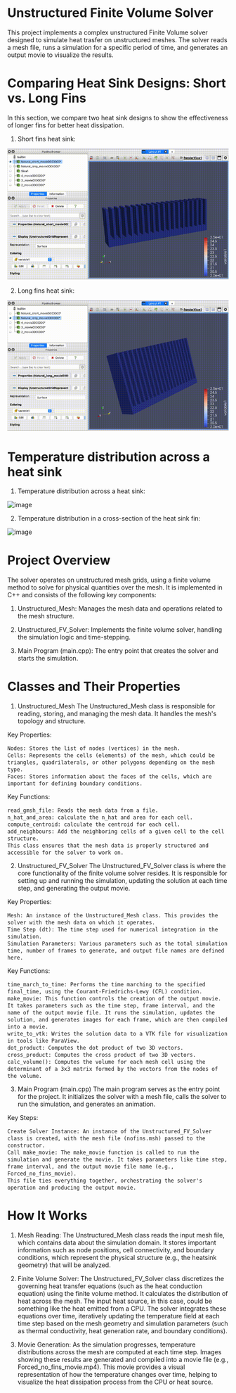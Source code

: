
# Unstructured Finite Volume Solver

This project implements a complex unstructured Finite Volume solver designed to simulate heat trasfer on unstructured meshes. The solver reads a mesh file, runs a simulation for a specific period of time, and generates an output movie to visualize the results.

# Comparing Heat Sink Designs: Short vs. Long Fins

In this section, we compare two heat sink designs to show the effectiveness of longer fins for better heat dissipation.



1. Short fins heat sink:

![Demo](short_fins.gif)



2. Long fins heat sink:

![Demo](long_fins.gif)



# Temperature distribution across a heat sink


1. Temperature distribution across a heat sink:

<img width="631" alt="image" src="https://github.com/user-attachments/assets/631a7795-acbb-4302-b7b5-9c2623a7f494">



2. Temperature distribution in a cross-section of the heat sink fin:

<img width="531" alt="image" src="https://github.com/user-attachments/assets/b2bda76e-fc03-4996-a580-a0fd12d79124">




# Project Overview

The solver operates on unstructured mesh grids, using a finite volume method to solve for physical quantities over the mesh. It is implemented in C++ and consists of the following key components:

1. Unstructured_Mesh: Manages the mesh data and operations related to the mesh structure.
   
2. Unstructured_FV_Solver: Implements the finite volume solver, handling the simulation logic and time-stepping.
   
3. Main Program (main.cpp): The entry point that creates the solver and starts the simulation.

# Classes and Their Properties

1. Unstructured_Mesh
The Unstructured_Mesh class is responsible for reading, storing, and managing the mesh data. It handles the mesh's topology and structure.

Key Properties:

	Nodes: Stores the list of nodes (vertices) in the mesh.
	Cells: Represents the cells (elements) of the mesh, which could be triangles, quadrilaterals, or other polygons depending on the mesh type.
	Faces: Stores information about the faces of the cells, which are important for defining boundary conditions.

Key Functions:

	read_gmsh_file: Reads the mesh data from a file.
	n_hat_and_area: calculate the n_hat and area for each cell.
	compute_centroid: calculate the centroid for each cell.
	add_neighbours: Add the neighboring cells of a given cell to the cell structure.
	This class ensures that the mesh data is properly structured and accessible for the solver to work on.

2. Unstructured_FV_Solver
The Unstructured_FV_Solver class is where the core functionality of the finite volume solver resides. It is responsible for setting up and running the simulation, updating the solution at each time step, and generating the output movie.

Key Properties:

	Mesh: An instance of the Unstructured_Mesh class. This provides the solver with the mesh data on which it operates.
	Time Step (dt): The time step used for numerical integration in the simulation.
	Simulation Parameters: Various parameters such as the total simulation time, number of frames to generate, and output file names are defined here.

Key Functions:

	time_march_to_time: Performs the time marching to the specified final_time, using the Courant-Friedrichs-Lewy (CFL) condition.
	make_movie: This function controls the creation of the output movie. It takes parameters such as the time step, frame interval, and the name of the output movie file. It runs the simulation, updates the solution, and generates images for each frame, which are then compiled into a movie.
	write_to_vtk: Writes the solution data to a VTK file for visualization in tools like ParaView.
	dot_product: Computes the dot product of two 3D vectors.
	cross_product: Computes the cross product of two 3D vectors.
	calc_volume(): Computes the volume for each mesh cell using the determinant of a 3x3 matrix formed by the vectors from the nodes of the volume.

3. Main Program (main.cpp)
The main program serves as the entry point for the project. It initializes the solver with a mesh file, calls the solver to run the simulation, and generates an animation.

Key Steps:

	Create Solver Instance: An instance of the Unstructured_FV_Solver class is created, with the mesh file (nofins.msh) passed to the constructor.
	Call make_movie: The make_movie function is called to run the simulation and generate the movie. It takes parameters like time step, frame interval, and the output movie file name (e.g., Forced_no_fins_movie).
	This file ties everything together, orchestrating the solver's operation and producing the output movie.


# How It Works

1. Mesh Reading: The Unstructured_Mesh class reads the input mesh file, which contains data about the simulation domain. It stores important information such as node positions, cell connectivity, and boundary conditions, which represent the physical structure (e.g., the heatsink geometry) that will be analyzed.

2. Finite Volume Solver: The Unstructured_FV_Solver class discretizes the governing heat transfer equations (such as the heat conduction equation) using the finite volume method. It calculates the distribution of heat across the mesh. The input heat source, in this case, could be something like the heat emitted from a CPU. The solver integrates these equations over time, iteratively updating the temperature field at each time step based on the mesh geometry and simulation parameters (such as thermal conductivity, heat generation rate, and boundary conditions).

3. Movie Generation: As the simulation progresses, temperature distributions across the mesh are computed at each time step. Images showing these results are generated and compiled into a movie file (e.g., Forced_no_fins_movie.mp4). This movie provides a visual representation of how the temperature changes over time, helping to visualize the heat dissipation process from the CPU or heat source.
